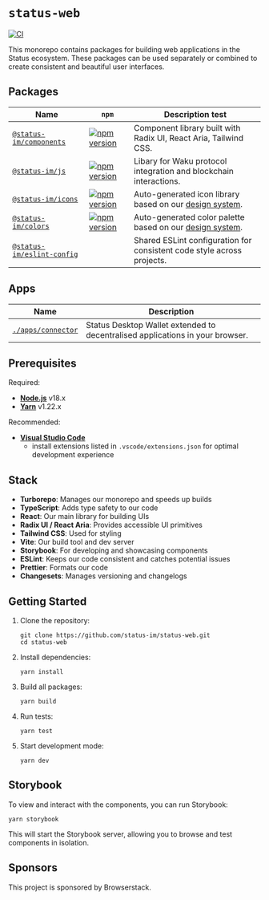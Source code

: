 # `status-web`

[![CI](https://github.com/status-im/status-web/actions/workflows/ci.yml/badge.svg)](https://github.com/status-im/status-web/actions/workflows/ci.yml)

This monorepo contains packages for building web applications in the Status ecosystem. These packages can be used separately or combined to create consistent and beautiful user interfaces.

## Packages

| Name                                                   | `npm`                                                                                                                     | Description  test                                                                                                                                                                 |
| ------------------------------------------------------ | ------------------------------------------------------------------------------------------------------------------------- | ----------------------------------------------------------------------------------------------------------------------------------------------------------------------------- |
| [`@status-im/components`](./packages/components)       | [![npm version](https://img.shields.io/npm/v/@status-im/components)](https://www.npmjs.com/package/@status-im/components) | Component library built with Radix UI, React Aria, Tailwind CSS.                                                                                                              |
| [`@status-im/js`](./packages/status-js)                | [![npm version](https://img.shields.io/npm/v/@status-im/js)](https://www.npmjs.com/package/@status-im/js)                 | Libary for Waku protocol integration and blockchain interactions.                                                                                                             |
| [`@status-im/icons`](./packages/icons)                 | [![npm version](https://img.shields.io/npm/v/@status-im/icons)](https://www.npmjs.com/package/@status-im/icons)           | Auto-generated icon library based on our [design system](https://www.figma.com/design/qLLuMLfpGxK9OfpIavwsmK/Iconset?node-id=3239-987&node-type=frame&t=0h8iIiZ3Sf0g4MRV-11). |
| [`@status-im/colors`](./packages/colors)               | [![npm version](https://img.shields.io/npm/v/@status-im/colors.svg)](https://www.npmjs.com/package/@status-im/colors)     | Auto-generated color palette based on our [design system](https://www.figma.com/design/v98g9ZiaSHYUdKWrbFg9eM/Foundations?node-id=619-5995&node-type=canvas&m=dev).           |
| [`@status-im/eslint-config`](./packages/eslint-config) |                                                                                                                           | Shared ESLint configuration for consistent code style across projects.                                                                                                        |

## Apps

| Name                                   | Description                                                                   |
| -------------------------------------- | ----------------------------------------------------------------------------- |
| [`./apps/connector`](./apps/connector) | Status Desktop Wallet extended to decentralised applications in your browser. |

## Prerequisites

Required:

- **[Node.js](https://nodejs.org/)** v18.x
- **[Yarn](https://yarnpkg.com/)** v1.22.x

Recommended:

- **[Visual Studio Code](https://code.visualstudio.com/)**
  - install extensions listed in `.vscode/extensions.json` for optimal development experience

## Stack

- **Turborepo**: Manages our monorepo and speeds up builds
- **TypeScript**: Adds type safety to our code
- **React**: Our main library for building UIs
- **Radix UI / React Aria**: Provides accessible UI primitives
- **Tailwind CSS**: Used for styling
- **Vite**: Our build tool and dev server
- **Storybook**: For developing and showcasing components
- **ESLint**: Keeps our code consistent and catches potential issues
- **Prettier**: Formats our code
- **Changesets**: Manages versioning and changelogs

## Getting Started

1. Clone the repository:

   ```
   git clone https://github.com/status-im/status-web.git
   cd status-web
   ```

2. Install dependencies:

   ```
   yarn install
   ```

3. Build all packages:

   ```
   yarn build
   ```

4. Run tests:

   ```
   yarn test
   ```

5. Start development mode:
   ```
   yarn dev
   ```

## Storybook

To view and interact with the components, you can run Storybook:

```
yarn storybook
```

This will start the Storybook server, allowing you to browse and test components in isolation.

## Sponsors

This project is sponsored by Browserstack.
